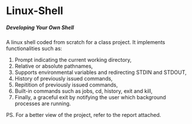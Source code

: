 # Linux-Shell

##### Developing Your Own Shell

A linux shell coded from scratch for a class project. It implements functionalities such as:

1. Prompt indicating the current working directory, <br>
2. Relative or absolute pathnames, <br>
3. Supports environmental variables and redirecting STDIN and STDOUT, <br>
4. History of previously issued commands, <br>
5. Repitition of previously issued commands, <br>
6. Built-in commands such as jobs, cd, history, exit and kill, <br>
7. Finally, a graceful exit by notifying the user which background processes are running. <br>

PS. For a better view of the project, refer to the report attached.
